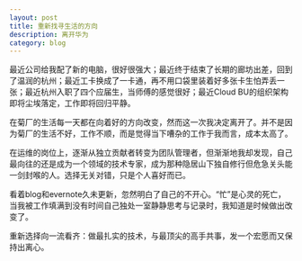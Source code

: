```yaml
---
layout: post
title: 重新找寻生活的方向
description: 离开华为
category: blog
---
```


最近公司给我配了新的电脑，很好很强大；最近终于结束了长期的廊坊出差，回到了温润的杭州；最近工卡换成了一卡通，再不用口袋里装着好多张卡生怕弄丢一张；最近杭州入职了四个应届生，当师傅的感觉很好；最近Cloud BU的组织架构即将尘埃落定，工作即将回归平静。

在菊厂的生活每一天都在向着好的方向改变，然而这一次我决定离开了。并不是因为菊厂的生活不好，工作不顺，而是觉得当下嘈杂的工作于我而言，成本太高了。

在运维的岗位上，逐渐从独立贡献者转变为团队管理者，但渐渐地我却发现，自己最向往的还是成为一个领域的技术专家，成为那种隐居山下独自修行但危急关头能一剑封喉的人。选择无关对错，只是个人喜好而已。

看着blog和evernote久未更新，忽然明白了自己的不开心。“忙”是心灵的死亡，当我被工作填满到没有时间自己独处一室静静思考与记录时，我知道是时候做出改变了。

重新选择向一流看齐：做最扎实的技术，与最顶尖的高手共事，发一个宏愿而又保持出离心。


